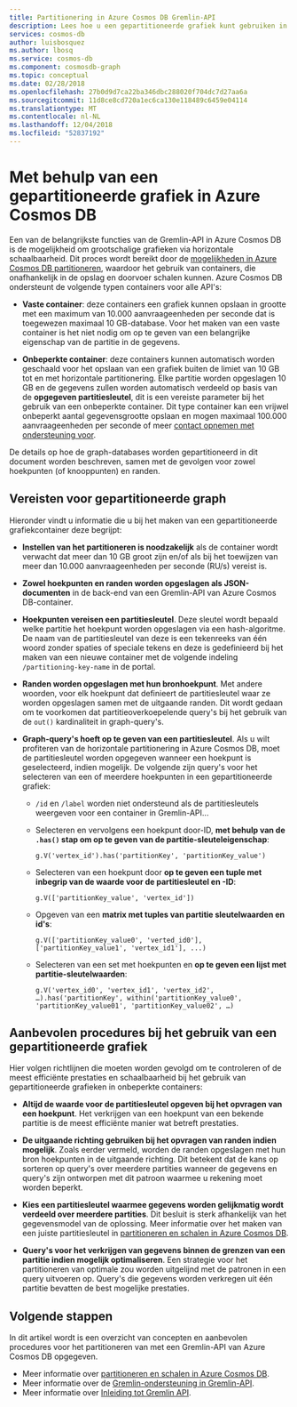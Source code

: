 ```yaml
---
title: Partitionering in Azure Cosmos DB Gremlin-API
description: Lees hoe u een gepartitioneerde grafiek kunt gebruiken in Azure Cosmos DB.
services: cosmos-db
author: luisbosquez
ms.author: lbosq
ms.service: cosmos-db
ms.component: cosmosdb-graph
ms.topic: conceptual
ms.date: 02/28/2018
ms.openlocfilehash: 27b0d9d7ca22ba346dbc288020f704dc7d27aa6a
ms.sourcegitcommit: 11d8ce8cd720a1ec6ca130e118489c6459e04114
ms.translationtype: MT
ms.contentlocale: nl-NL
ms.lasthandoff: 12/04/2018
ms.locfileid: "52837192"
---
```

# <a name="using-a-partitioned-graph-in-azure-cosmos-db"></a>Met behulp van een gepartitioneerde grafiek in Azure Cosmos DB

Een van de belangrijkste functies van de Gremlin-API in Azure Cosmos DB is de mogelijkheid om grootschalige grafieken via horizontale schaalbaarheid. Dit proces wordt bereikt door de [mogelijkheden in Azure Cosmos DB partitioneren](partition-data.md), waardoor het gebruik van containers, die onafhankelijk in de opslag en doorvoer schalen kunnen. Azure Cosmos DB ondersteunt de volgende typen containers voor alle API's:

- **Vaste container**: deze containers een grafiek kunnen opslaan in grootte met een maximum van 10.000 aanvraageenheden per seconde dat is toegewezen maximaal 10 GB-database. Voor het maken van een vaste container is het niet nodig om op te geven van een belangrijke eigenschap van de partitie in de gegevens.

- **Onbeperkte container**: deze containers kunnen automatisch worden geschaald voor het opslaan van een grafiek buiten de limiet van 10 GB tot en met horizontale partitionering. Elke partitie worden opgeslagen 10 GB en de gegevens zullen worden automatisch verdeeld op basis van de **opgegeven partitiesleutel**, dit is een vereiste parameter bij het gebruik van een onbeperkte container. Dit type container kan een vrijwel onbeperkt aantal gegevensgrootte opslaan en mogen maximaal 100.000 aanvraageenheden per seconde of meer [contact opnemen met ondersteuning voor](https://aka.ms/cosmosdbfeedback?subject=Cosmos%20DB%20More%20Throughput%20Request).

De details op hoe de graph-databases worden gepartitioneerd in dit document worden beschreven, samen met de gevolgen voor zowel hoekpunten (of knooppunten) en randen.

## <a name="requirements-for-partitioned-graph"></a>Vereisten voor gepartitioneerde graph

Hieronder vindt u informatie die u bij het maken van een gepartitioneerde grafiekcontainer deze begrijpt:

- **Instellen van het partitioneren is noodzakelijk** als de container wordt verwacht dat meer dan 10 GB groot zijn en/of als bij het toewijzen van meer dan 10.000 aanvraageenheden per seconde (RU/s) vereist is.

- **Zowel hoekpunten en randen worden opgeslagen als JSON-documenten** in de back-end van een Gremlin-API van Azure Cosmos DB-container.

- **Hoekpunten vereisen een partitiesleutel**. Deze sleutel wordt bepaald welke partitie het hoekpunt worden opgeslagen via een hash-algoritme. De naam van de partitiesleutel van deze is een tekenreeks van één woord zonder spaties of speciale tekens en deze is gedefinieerd bij het maken van een nieuwe container met de volgende indeling `/partitioning-key-name` in de portal.

- **Randen worden opgeslagen met hun bronhoekpunt**. Met andere woorden, voor elk hoekpunt dat definieert de partitiesleutel waar ze worden opgeslagen samen met de uitgaande randen. Dit wordt gedaan om te voorkomen dat partitieoverkoepelende query's bij het gebruik van de `out()` kardinaliteit in graph-query's.

- **Graph-query's hoeft op te geven van een partitiesleutel**. Als u wilt profiteren van de horizontale partitionering in Azure Cosmos DB, moet de partitiesleutel worden opgegeven wanneer een hoekpunt is geselecteerd, indien mogelijk. De volgende zijn query's voor het selecteren van een of meerdere hoekpunten in een gepartitioneerde grafiek:

    - `/id` en `/label` worden niet ondersteund als de partitiesleutels weergeven voor een container in Gremlin-API...


    - Selecteren en vervolgens een hoekpunt door-ID, **met behulp van de `.has()` stap om op te geven van de partitie-sleuteleigenschap**: 
    
        ```
        g.V('vertex_id').has('partitionKey', 'partitionKey_value')
        ```
    
    - Selecteren van een hoekpunt door **op te geven een tuple met inbegrip van de waarde voor de partitiesleutel en -ID**: 
    
        ```
        g.V(['partitionKey_value', 'vertex_id'])
        ```
        
    - Opgeven van een **matrix met tuples van partitie sleutelwaarden en id's**:
    
        ```
        g.V(['partitionKey_value0', 'verted_id0'], ['partitionKey_value1', 'vertex_id1'], ...)
        ```
        
    - Selecteren van een set met hoekpunten en **op te geven een lijst met partitie-sleutelwaarden**: 
    
        ```
        g.V('vertex_id0', 'vertex_id1', 'vertex_id2', …).has('partitionKey', within('partitionKey_value0', 'partitionKey_value01', 'partitionKey_value02', …)
        ```

## <a name="best-practices-when-using-a-partitioned-graph"></a>Aanbevolen procedures bij het gebruik van een gepartitioneerde grafiek

Hier volgen richtlijnen die moeten worden gevolgd om te controleren of de meest efficiënte prestaties en schaalbaarheid bij het gebruik van gepartitioneerde grafieken in onbeperkte containers:

- **Altijd de waarde voor de partitiesleutel opgeven bij het opvragen van een hoekpunt**. Het verkrijgen van een hoekpunt van een bekende partitie is de meest efficiënte manier wat betreft prestaties.

- **De uitgaande richting gebruiken bij het opvragen van randen indien mogelijk**. Zoals eerder vermeld, worden de randen opgeslagen met hun bron hoekpunten in de uitgaande richting. Dit betekent dat de kans op sorteren op query's over meerdere partities wanneer de gegevens en query's zijn ontworpen met dit patroon waarmee u rekening moet worden beperkt.

- **Kies een partitiesleutel waarmee gegevens worden gelijkmatig wordt verdeeld over meerdere partities**. Dit besluit is sterk afhankelijk van het gegevensmodel van de oplossing. Meer informatie over het maken van een juiste partitiesleutel in [partitioneren en schalen in Azure Cosmos DB](partition-data.md).

- **Query's voor het verkrijgen van gegevens binnen de grenzen van een partitie indien mogelijk optimaliseren**. Een strategie voor het partitioneren van optimale zou worden uitgelijnd met de patronen in een query uitvoeren op. Query's die gegevens worden verkregen uit één partitie bevatten de best mogelijke prestaties.

## <a name="next-steps"></a>Volgende stappen
In dit artikel wordt is een overzicht van concepten en aanbevolen procedures voor het partitioneren van met een Gremlin-API van Azure Cosmos DB opgegeven. 

* Meer informatie over [partitioneren en schalen in Azure Cosmos DB](partition-data.md).
* Meer informatie over de [Gremlin-ondersteuning in Gremlin-API](gremlin-support.md).
* Meer informatie over [Inleiding tot Gremlin API](graph-introduction.md).
